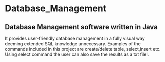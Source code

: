 # Database_Management
Database Management software written in Java
-----------------------------------------------------
It provides user-friendly database management in a fully visual way deeming extended SQL knowledge unnecessary.
Examples of the commands included in this project are create/delete table, select,insert etc.
Using select command the user can also save the results as a txt file!.
